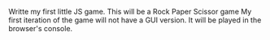 Writte my first little JS game. 
This will be a Rock Paper Scissor game
My first iteration of the game will not have a GUI version. It will be played in the browser's console.
